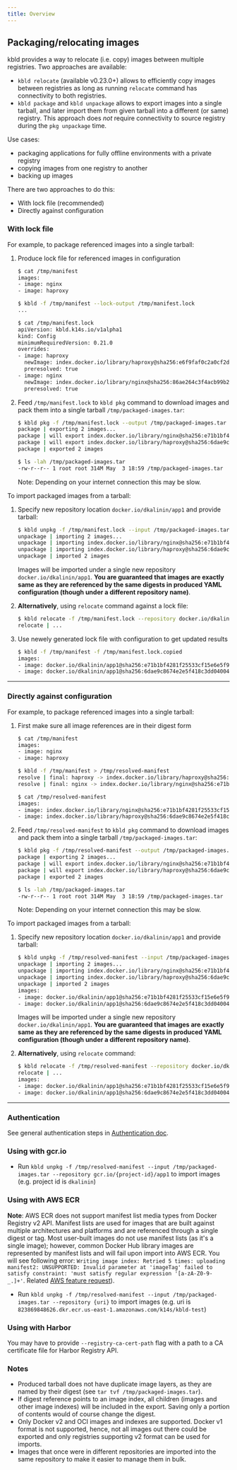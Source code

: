 ```yaml
---
title: Overview
---
```


## Packaging/relocating images

kbld provides a way to relocate (i.e. copy) images between multiple registries. Two approaches are available:

- `kbld relocate` (available v0.23.0+) allows to efficiently copy images between registries as long as running `relocate` command has connectivity to both registries.
- `kbld package` and `kbld unpackage` allows to export images into a single tarball, and later import them from given tarball into a different (or same) registry. This approach does _not_ require connectivity to source registry during the `pkg unpackage` time.

Use cases:

- packaging applications for fully offline environments with a private registry
- copying images from one registry to another
- backing up images

There are two approaches to do this:

- With lock file (recommended)
- Directly against configuration

### With lock file

For example, to package referenced images into a single tarball:

1. Produce lock file for referenced images in configuration

    ```bash
    $ cat /tmp/manifest
    images:
    - image: nginx
    - image: haproxy

    $ kbld -f /tmp/manifest --lock-output /tmp/manifest.lock
    ...

    $ cat /tmp/manifest.lock
    apiVersion: kbld.k14s.io/v1alpha1
    kind: Config
    minimumRequiredVersion: 0.21.0
    overrides:
    - image: haproxy
      newImage: index.docker.io/library/haproxy@sha256:e6f9faf0c2a0cf2d2d5a53307351fa896d90ca9ccd62817c24026460d97dde92
      preresolved: true
    - image: nginx
      newImage: index.docker.io/library/nginx@sha256:86ae264c3f4acb99b2dee4d0098c40cb8c46dcf9e1148f05d3a51c4df6758c12
      preresolved: true
    ```

1. Feed `/tmp/manifest.lock` to `kbld pkg` command to download images and pack them into a single tarball `/tmp/packaged-images.tar`:

    ```bash
    $ kbld pkg -f /tmp/manifest.lock --output /tmp/packaged-images.tar
    package | exporting 2 images...
    package | will export index.docker.io/library/nginx@sha256:e71b1bf4281f25533cf15e6e5f9be4dac74d2328152edf7ecde23abc54e16c1c
    package | will export index.docker.io/library/haproxy@sha256:6dae9c8674e2e5f418c3dd040041a05f6b490597315139c0bcacadf65a46cfd5
    package | exported 2 images

    $ ls -lah /tmp/packaged-images.tar
    -rw-r--r-- 1 root root 314M May  3 18:59 /tmp/packaged-images.tar
    ```

    Note: Depending on your internet connection this may be slow.

To import packaged images from a tarball:

1. Specify new repository location `docker.io/dkalinin/app1` and provide tarball:

    ```bash
    $ kbld unpkg -f /tmp/manifest.lock --input /tmp/packaged-images.tar --repository docker.io/dkalinin/app1 --lock-output /tmp/manifest.lock.copied
    unpackage | importing 2 images...
    unpackage | importing index.docker.io/library/nginx@sha256:e71b1bf4281f25533cf15e6e5f9be4dac74d2328152edf7ecde23abc54e16c1c -> docker.io/dkalinin/app1@sha256:e71b1bf4281f25533cf15e6e5f9be4dac74d2328152edf7ecde23abc54e16c1c...
    unpackage | importing index.docker.io/library/haproxy@sha256:6dae9c8674e2e5f418c3dd040041a05f6b490597315139c0bcacadf65a46cfd5 -> docker.io/dkalinin/app1@sha256:6dae9c8674e2e5f418c3dd040041a05f6b490597315139c0bcacadf65a46cfd5...
    unpackage | imported 2 images
    ```

    Images will be imported under a single new repository `docker.io/dkalinin/app1`. **You are guaranteed that images are exactly same as they are referenced by the same digests in produced YAML configuration (though under a different repository name)**.

1. **Alternatively**, using `relocate` command against a lock file:

    ```bash
    $ kbld relocate -f /tmp/manifest.lock --repository docker.io/dkalinin/app1 --lock-output /tmp/manifest.lock.copied
    relocate | ...
    ```

1. Use newely generated lock file with configuration to get updated results

    ```bash
    $ kbld -f /tmp/manifest -f /tmp/manifest.lock.copied
    images:
    - image: docker.io/dkalinin/app1@sha256:e71b1bf4281f25533cf15e6e5f9be4dac74d2328152edf7ecde23abc54e16c1c
    - image: docker.io/dkalinin/app1@sha256:6dae9c8674e2e5f418c3dd040041a05f6b490597315139c0bcacadf65a46cfd5
    ```

---
### Directly against configuration

For example, to package referenced images into a single tarball:

1. First make sure all image references are in their digest form

    ```bash
    $ cat /tmp/manifest
    images:
    - image: nginx
    - image: haproxy

    $ kbld -f /tmp/manifest > /tmp/resolved-manifest
    resolve | final: haproxy -> index.docker.io/library/haproxy@sha256:6dae9c8674e2e5f418c3dd040041a05f6b490597315139c0bcacadf65a46cfd5
    resolve | final: nginx -> index.docker.io/library/nginx@sha256:e71b1bf4281f25533cf15e6e5f9be4dac74d2328152edf7ecde23abc54e16c1c

    $ cat /tmp/resolved-manifest
    images:
    - image: index.docker.io/library/nginx@sha256:e71b1bf4281f25533cf15e6e5f9be4dac74d2328152edf7ecde23abc54e16c1c
    - image: index.docker.io/library/haproxy@sha256:6dae9c8674e2e5f418c3dd040041a05f6b490597315139c0bcacadf65a46cfd5
    ```

1. Feed `/tmp/resolved-manifest` to `kbld pkg` command to download images and pack them into a single tarball `/tmp/packaged-images.tar`:

    ```bash
    $ kbld pkg -f /tmp/resolved-manifest --output /tmp/packaged-images.tar
    package | exporting 2 images...
    package | will export index.docker.io/library/nginx@sha256:e71b1bf4281f25533cf15e6e5f9be4dac74d2328152edf7ecde23abc54e16c1c
    package | will export index.docker.io/library/haproxy@sha256:6dae9c8674e2e5f418c3dd040041a05f6b490597315139c0bcacadf65a46cfd5
    package | exported 2 images

    $ ls -lah /tmp/packaged-images.tar
    -rw-r--r-- 1 root root 314M May  3 18:59 /tmp/packaged-images.tar
    ```

    Note: Depending on your internet connection this may be slow.

To import packaged images from a tarball:

1. Specify new repository location `docker.io/dkalinin/app1` and provide tarball:

    ```bash
    $ kbld unpkg -f /tmp/resolved-manifest --input /tmp/packaged-images.tar --repository docker.io/dkalinin/app1
    unpackage | importing 2 images...
    unpackage | importing index.docker.io/library/nginx@sha256:e71b1bf4281f25533cf15e6e5f9be4dac74d2328152edf7ecde23abc54e16c1c -> docker.io/dkalinin/app1@sha256:e71b1bf4281f25533cf15e6e5f9be4dac74d2328152edf7ecde23abc54e16c1c...
    unpackage | importing index.docker.io/library/haproxy@sha256:6dae9c8674e2e5f418c3dd040041a05f6b490597315139c0bcacadf65a46cfd5 -> docker.io/dkalinin/app1@sha256:6dae9c8674e2e5f418c3dd040041a05f6b490597315139c0bcacadf65a46cfd5...
    unpackage | imported 2 images
    images:
    - image: docker.io/dkalinin/app1@sha256:e71b1bf4281f25533cf15e6e5f9be4dac74d2328152edf7ecde23abc54e16c1c
    - image: docker.io/dkalinin/app1@sha256:6dae9c8674e2e5f418c3dd040041a05f6b490597315139c0bcacadf65a46cfd5
    ```

    Images will be imported under a single new repository `docker.io/dkalinin/app1`. **You are guaranteed that images are exactly same as they are referenced by the same digests in produced YAML configuration (though under a different repository name)**.

1. **Alternatively**, using `relocate` command:

    ```bash
    $ kbld relocate -f /tmp/resolved-manifest --repository docker.io/dkalinin/app1
    relocate | ...
    images:
    - image: docker.io/dkalinin/app1@sha256:e71b1bf4281f25533cf15e6e5f9be4dac74d2328152edf7ecde23abc54e16c1c
    - image: docker.io/dkalinin/app1@sha256:6dae9c8674e2e5f418c3dd040041a05f6b490597315139c0bcacadf65a46cfd5
    ```

---
### Authentication

See general authentication steps in [Authentication doc](auth.md).

### Using with gcr.io

- Run `kbld unpkg -f /tmp/resolved-manifest --input /tmp/packaged-images.tar --repository gcr.io/{project-id}/app1` to import images (e.g. project id is `dkalinin`)

### Using with AWS ECR

**Note**: AWS ECR does not support manifest list media types from Docker Registry v2 API. Manifest lists are used for images that are built against multiple architectures and platforms and are referenced through a single digest or tag. Most user-built images do not use manifest lists (as it's a single image); however, common Docker Hub library images are represented by manifest lists and will fail upon import into AWS ECR. You will see following error: `Writing image index: Retried 5 times: uploading manifest2: UNSUPPORTED: Invalid parameter at 'imageTag' failed to satisfy constraint: 'must satisfy regular expression '[a-zA-Z0-9-_.]+'`. Related [AWS feature request](https://forums.aws.amazon.com/thread.jspa?threadID=292294)).

- Run `kbld unpkg -f /tmp/resolved-manifest --input /tmp/packaged-images.tar --repository {uri}` to import images (e.g. uri is `823869848626.dkr.ecr.us-east-1.amazonaws.com/k14s/kbld-test`)

### Using with Harbor

You may have to provide `--registry-ca-cert-path` flag with a path to a CA certificate file for Harbor Registry API.

### Notes

- Produced tarball does not have duplicate image layers, as they are named by their digest (see `tar tvf /tmp/packaged-images.tar`).
- If digest reference points to an image index, all children (images and other image indexes) will be included in the export. Saving only a portion of contents would of course change the digest.
- Only Docker v2 and OCI images and indexes are supported. Docker v1 format is not supported, hence, not all images out there could be exported and only registries supporting v2 format can be used for imports.
- Images that once were in different repositories are imported into the same repository to make it easier to manage them in bulk.
